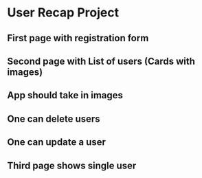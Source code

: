 # User Recap Project
## First page with registration form
## Second page with List of users (Cards with images)
## App should take in images
## One can delete users
## One can update a user
## Third page shows single user